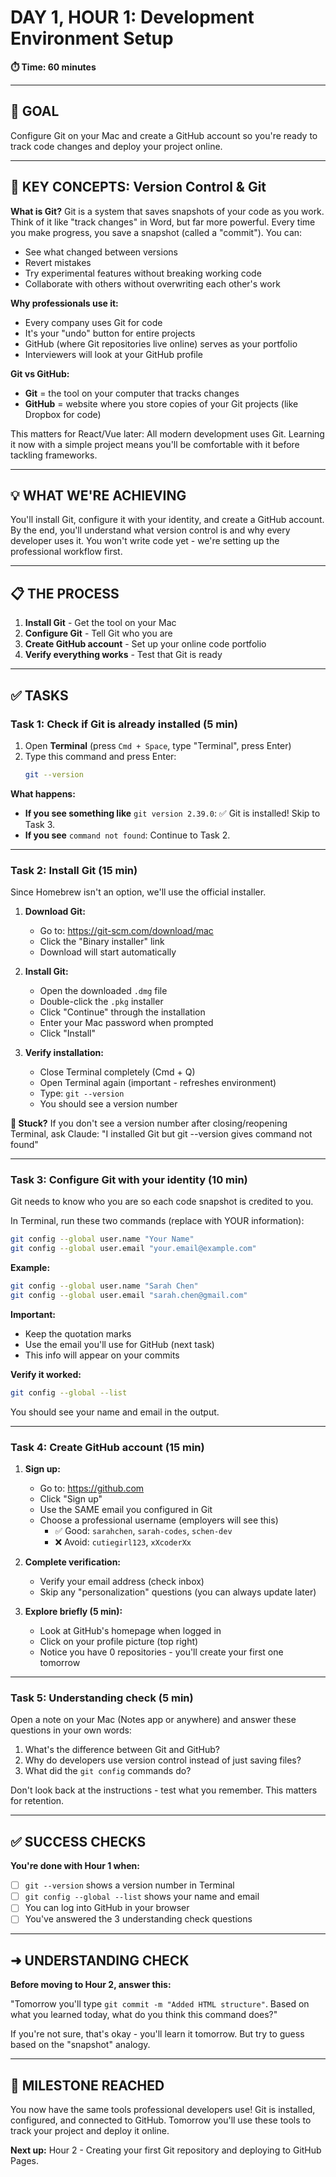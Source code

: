 # DAY 1, HOUR 1: Development Environment Setup

**⏱️ Time: 60 minutes**

---

## 🎯 GOAL
Configure Git on your Mac and create a GitHub account so you're ready to track code changes and deploy your project online.

---

## 📖 KEY CONCEPTS: Version Control & Git

**What is Git?**
Git is a system that saves snapshots of your code as you work. Think of it like "track changes" in Word, but far more powerful. Every time you make progress, you save a snapshot (called a "commit"). You can:
- See what changed between versions
- Revert mistakes
- Try experimental features without breaking working code
- Collaborate with others without overwriting each other's work

**Why professionals use it:**
- Every company uses Git for code
- It's your "undo" button for entire projects
- GitHub (where Git repositories live online) serves as your portfolio
- Interviewers will look at your GitHub profile

**Git vs GitHub:**
- **Git** = the tool on your computer that tracks changes
- **GitHub** = website where you store copies of your Git projects (like Dropbox for code)

This matters for React/Vue later: All modern development uses Git. Learning it now with a simple project means you'll be comfortable with it before tackling frameworks.

---

## 💡 WHAT WE'RE ACHIEVING

You'll install Git, configure it with your identity, and create a GitHub account. By the end, you'll understand what version control is and why every developer uses it. You won't write code yet - we're setting up the professional workflow first.

---

## 📋 THE PROCESS

1. **Install Git** - Get the tool on your Mac
2. **Configure Git** - Tell Git who you are
3. **Create GitHub account** - Set up your online code portfolio
4. **Verify everything works** - Test that Git is ready

---

## ✅ TASKS

### **Task 1: Check if Git is already installed (5 min)**

1. Open **Terminal** (press `Cmd + Space`, type "Terminal", press Enter)
2. Type this command and press Enter:
   ```bash
   git --version
   ```

**What happens:**
- **If you see something like** `git version 2.39.0`: ✅ Git is installed! Skip to Task 3.
- **If you see** `command not found`: Continue to Task 2.

---

### **Task 2: Install Git (15 min)**

Since Homebrew isn't an option, we'll use the official installer.

1. **Download Git:**
    - Go to: https://git-scm.com/download/mac
    - Click the "Binary installer" link
    - Download will start automatically

2. **Install Git:**
    - Open the downloaded `.dmg` file
    - Double-click the `.pkg` installer
    - Click "Continue" through the installation
    - Enter your Mac password when prompted
    - Click "Install"

3. **Verify installation:**
    - Close Terminal completely (Cmd + Q)
    - Open Terminal again (important - refreshes environment)
    - Type: `git --version`
    - You should see a version number

**🚨 Stuck?** If you don't see a version number after closing/reopening Terminal, ask Claude: "I installed Git but git --version gives command not found"

---

### **Task 3: Configure Git with your identity (10 min)**

Git needs to know who you are so each code snapshot is credited to you.

In Terminal, run these two commands (replace with YOUR information):

```bash
git config --global user.name "Your Name"
git config --global user.email "your.email@example.com"
```

**Example:**
```bash
git config --global user.name "Sarah Chen"
git config --global user.email "sarah.chen@gmail.com"
```

**Important:**
- Keep the quotation marks
- Use the email you'll use for GitHub (next task)
- This info will appear on your commits

**Verify it worked:**
```bash
git config --global --list
```

You should see your name and email in the output.

---

### **Task 4: Create GitHub account (15 min)**

1. **Sign up:**
    - Go to: https://github.com
    - Click "Sign up"
    - Use the SAME email you configured in Git
    - Choose a professional username (employers will see this)
        - ✅ Good: `sarahchen`, `sarah-codes`, `schen-dev`
        - ❌ Avoid: `cutiegirl123`, `xXcoderXx`

2. **Complete verification:**
    - Verify your email address (check inbox)
    - Skip any "personalization" questions (you can always update later)

3. **Explore briefly (5 min):**
    - Look at GitHub's homepage when logged in
    - Click on your profile picture (top right)
    - Notice you have 0 repositories - you'll create your first one tomorrow

---

### **Task 5: Understanding check (5 min)**

Open a note on your Mac (Notes app or anywhere) and answer these questions in your own words:

1. What's the difference between Git and GitHub?
2. Why do developers use version control instead of just saving files?
3. What did the `git config` commands do?

Don't look back at the instructions - test what you remember. This matters for retention.

---

## ✅ SUCCESS CHECKS

**You're done with Hour 1 when:**
- [ ] `git --version` shows a version number in Terminal
- [ ] `git config --global --list` shows your name and email
- [ ] You can log into GitHub in your browser
- [ ] You've answered the 3 understanding check questions

---

## ➜ UNDERSTANDING CHECK

**Before moving to Hour 2, answer this:**

"Tomorrow you'll type `git commit -m "Added HTML structure"`. Based on what you learned today, what do you think this command does?"

If you're not sure, that's okay - you'll learn it tomorrow. But try to guess based on the "snapshot" analogy.

---

## 🎉 MILESTONE REACHED

You now have the same tools professional developers use! Git is installed, configured, and connected to GitHub. Tomorrow you'll use these tools to track your project and deploy it online.

**Next up:** Hour 2 - Creating your first Git repository and deploying to GitHub Pages.